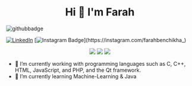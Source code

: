 <h1 align="center">Hi 👋 I'm Farah </h1>
<img src="https://img.shields.io/github/followers/farahbenchikha?style=social" alt="githubbadge">

<a href="https://www.linkedin.com/in/farah-ben-chikha-76a93325b/"><img alt="LinkedIn" src="https://img.shields.io/badge/LinkedIn-Farah%20Ben%20Chikha-blue?style=flat&logo=linkedin"></a> [![Instagram Badge](https://img.shields.io/badge/-farahbenchikha__-purple?&logo=instagram&logoColor=white&link=[https://www.instagram.com/farahbenchikha_/](https://www.instagram.com/farahbenchikha_/))](https://instagram.com/farahbenchikha_)


<p align="center">
<a href="https://www.linkedin.com/in/farah-ben-chikha-76a93325b/"><img src="https://img.shields.io/badge/linkedin-%230177B5?style=flat&logo=linkedin&logoColor=white"/></a>
<a href="https://www.facebook.com/farah.bc.71"><img src="https://img.shields.io/badge/facebook-%231877F2?style=flat&logo=facebook&logoColor=white"/></a>
<a href="https://www.instagram.com/farahbenchikha_/"><img src="https://img.shields.io/badge/instagram-%23E4415F?style=flat&logo=instagram&logoColor=white"/></a>
</p>


- 🔭 I’m currently working with programming languages such as C, C++, HTML, JavaScript, and PHP, and the Qt framework.
- 🌱 I’m currently learning Machine-Learning & Java 

